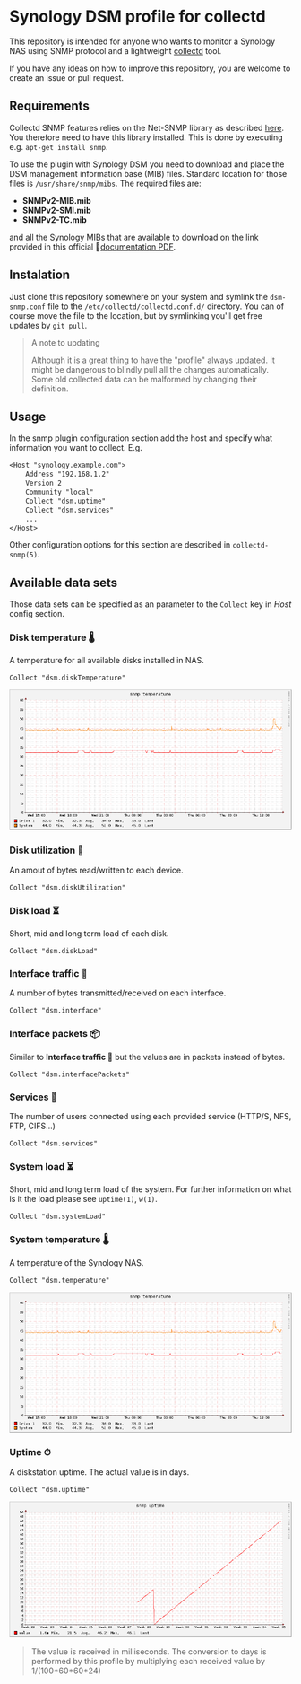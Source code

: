 # Synology DSM profile for collectd


This repository is intended for anyone who wants to monitor a Synology NAS
using SNMP protocol and a lightweight [collectd](https://collectd.org) tool.

If you have any ideas on how to improve this repository, you are welcome
to create an issue or pull request.

## Requirements

Collectd SNMP features relies on the Net-SNMP library as described [here](https://collectd.org/wiki/index.php/Plugin:SNMP). You therefore need to have this library installed.
This is done by executing e.g. `apt-get install snmp`.

To use the plugin with Synology DSM you need to
download and place the DSM management information base (MIB) files.
Standard location for those files is `/usr/share/snmp/mibs`. The required files
are:

* **SNMPv2-MIB.mib**
* **SNMPv2-SMI.mib**
* **SNMPv2-TC.mib**

and all the Synology MIBs that are available to download on the link provided
in this official 🔗[documentation PDF](https://global.download.synology.com/download/Document/MIBGuide/Synology_DiskStation_MIB_Guide.pdf).

## Instalation

Just clone this repository somewhere on your system and symlink the `dsm-snmp.conf`
file to the `/etc/collectd/collectd.conf.d/` directory. You can of course move
the file to the location, but by symlinking you'll get free updates by `git pull`.

> A note to updating
> 
> Although it is a great thing to have the "profile" always updated. It might
> be dangerous to blindly pull all the changes automatically. Some old collected
> data can be malformed by changing their definition.

## Usage

In the snmp plugin configuration section add the host and specify what information
you want to collect. E.g.

```
<Host "synology.example.com">
	Address "192.168.1.2"
	Version 2
	Community "local"
	Collect "dsm.uptime"
	Collect "dsm.services"
	...
</Host>
```

Other configuration options for this section are described in `collectd-snmp(5)`.

## Available data sets

Those data sets can be specified as an parameter to the `Collect` key in *Host* config section.

### Disk temperature 🌡 

A temperature for all available disks installed in NAS.

```
Collect "dsm.diskTemperature"
```

![Disk Temperature](img/temperature.png)

### Disk utilization 💾

An amout of bytes read/written to each device.

```
Collect "dsm.diskUtilization"
```

### Disk load ⏳

Short, mid and long term load of each disk.

```
Collect "dsm.diskLoad"
```

### Interface traffic 🚦

A number of bytes transmitted/received on each interface.

```
Collect "dsm.interface"
```

### Interface packets 📦

Similar to **Interface traffic 🚦** but the values are in packets instead of 
bytes.

```
Collect "dsm.interfacePackets"
```

### Services 🤝

The number of users connected using each provided service (HTTP/S, NFS, FTP, CIFS...)

```
Collect "dsm.services"
```

### System load ⏳

Short, mid and long term load of the system. For further information on what is it the load
please see `uptime(1)`, `w(1)`.

```
Collect "dsm.systemLoad"
```

### System temperature 🌡

A temperature of the Synology NAS.

```
Collect "dsm.temperature"
```
![System Temperature](img/temperature.png)

### Uptime ⏱

A diskstation uptime. The actual value is in days.

```
Collect "dsm.uptime"
```
![Uptime](img/uptime.png)
> The value is received in milliseconds. The conversion to days is performed by this
> profile by multiplying each received value by 1/(100\*60\*60\*24)

